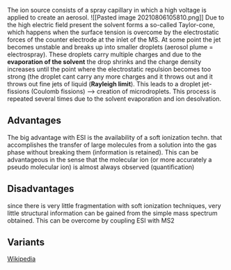 The ion source consists of a spray capillary in which a high voltage is applied to create an aerosol. 
![[Pasted image 20210806105810.png]]
Due to the high electric field present the solvent forms a so-called Taylor-cone, which happens when the surface tension is overcome by the electrostatic forces of the counter electrode at the inlet of the MS. At some point the jet becomes unstable and breaks up into smaller droplets (aerosol plume = electrospray). These droplets carry multiple charges and due to the __evaporation of the solvent__ the drop shrinks and the charge density increases until the point where the electrostatic repulsion becomes too strong (the droplet cant carry any more charges and it throws out and it throws out fine jets of liquid (__Rayleigh limit__). This leads to a droplet jet-fissions (Coulomb fissions) --> creation of  microdroplets. This process is repeated several times due to the solvent evaporation and ion desolvation. 

## Advantages
The big advantage with ESI is the availability of a soft ionization techn. that accomplishes the transfer of large molecules from a solution into the gas phase without breaking them (information is retained). This can be advantageous in the sense that the molecular ion (or more accurately a pseudo molecular ion) is almost always observed (quantification)

## Disadvantages
since there is very little fragmentation with soft ionization techniques, very little structural information can be gained from the simple mass spectrum obtained. This can be overcome by coupling ESI with MS2



## Variants
[Wikipedia](https://www.wikiwand.com/en/Electrospray_ionization#Variants)